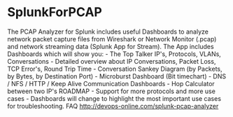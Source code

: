 # SplunkForPCAP
The PCAP Analyzer for Splunk includes useful Dashboards to analyze network packet capture files from Wireshark or Network Monitor (.pcap) and network streaming data (Splunk App for Stream).  The App includes Dashboards which will show you: - The Top Talker IP's, Protocols, VLANs, Conversations - Detailed overview about IP Conversations, Packet Loss, TCP Error's, Round Trip Time - Conversation Sankey Diagram (by Packets, by Bytes, by Destination Port)  - Microburst Dashboard (Bit timechart) - DNS / NFS / HTTP / Keep Alive Communication Dashboards - Hop Calculator between two IP's  ROADMAP - Support for more protocols and more use cases - Dashboards will change to highlight the most important use cases for troubleshooting.  FAQ http://devops-online.com/splunk-pcap-analyzer

